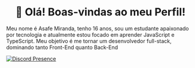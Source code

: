 <h1 align="center">👀 Olá! Boas-vindas ao meu Perfil!</h1>
Meu nome é Asafe Miranda, tenho 16 anos, sou um estudante apaixonado por tecnologia e atualmente estou focado em aprender JavaScript e TypeScript. Meu objetivo é me tornar um desenvolvedor full-stack, dominando tanto Front-End quanto Back-End


[![Discord Presence](https://lanyard.cnrad.dev/api/752995589918162995)](https://discord.com/users/752995589918162995)
